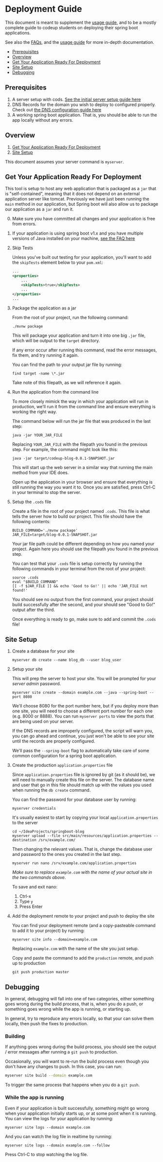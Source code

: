 # Deployment Guide

This document is meant to supplement the [usage guide](usage.md), and to be a
mostly complete guide to codeup students on deploying their spring boot
applications.

See also the [FAQs](faq.md), and the [usage guide](usage.md) for more in-depth
documentation.

* [Prerequisites](#prerequisites)
* [Overview](#overview)
* [Get Your Application Ready For Deployment](#get-your-application-ready-for-deployment)
* [Site Setup](#site-setup)
* [Debugging](#debugging)

## Prerequisites

1. A server setup with cods. [See the initial server setup guide
   here](initial-server-setup.md)
1. DNS Records for the domain you wish to deploy to configured properly. Check
   out [the DNS configuration guide here](dns-configuration.md)
1. A working spring boot application. That is, you should be able to run the app
   locally without any errors.

## Overview

1. [Get Your Application Ready For Deployment](#get-your-application-ready-for-deployment)
1. [Site Setup](#site-setup)

This document assumes your server command is `myserver`.

## Get Your Application Ready For Deployment

This tool is setup to host any web application that is packaged as a `jar` that
is "self-contained", meaning that it does not depend on an external application
server like tomcat. Previously we have just been running the `main` method in
our application, but Spring boot will also allow us to package our application
as a `jar` and run it.

0. Make sure you have committed all changes and your application is free from
   errors.

1. If your application is using spring boot v1.x and you have multiple versions
   of Java installed on your machine, [see the FAQ
   here](faq.md#do-i-need-to-do-anything-differently-if-i-have-multiple-java-installations)

1. Skip Tests

    Unless you've built out testing for your application, you'll want to add the
    `skipTests` element below to your `pom.xml`:

    ```xml
    ...
	<properties>
        ...
        <skipTests>true</skipTests>
        ...
	</properties>
    ...
    ```

1. Package the application as a jar

    From the root of your project, run the following command:

    ```
    ./mvnw package
    ```

    This will package your application and turn it into one big `.jar` file,
    which will be output to the `target` directory.

    If any error occur after running this command, read the error messages, fix
    them, and try running it again.

    You can find the path to your output jar file by running:

    ```
    find target -name \*.jar
    ```

    Take note of this filepath, as we will reference it again.

1. Run the application from the command line

    To more closely mimick the way in which your application will run in
    production, we'll run it from the command line and ensure everything is
    working the right way.

    The command below will run the jar file that was produced in the last step:

    ```
    java -jar YOUR_JAR_FILE
    ```

    Replacing `YOUR_JAR_FILE` with the filepath you found in the previous step.
    For example, the command might look like this:

    ```
    java -jar target/codeup-blog-0.0.1-SNAPSHOT.jar
    ```

    This will start up the web server in a similar way that running the main
    method from your IDE does.

    Open up the application in your browser and ensure that everything is still
    running the way you want it to. Once you are satisfied, press Ctrl-C in your
    terminal to stop the server.

1. Setup the `.cods` file

    Create a file in the root of your project named `.cods`. This file
    is what tells the server how to build our project. This file should have the
    following contents:

    ```
    BUILD_COMMAND='./mvnw package'
    JAR_FILE=target/blog-0.0.1-SNAPSHOT.jar
    ```

    Your jar file path could be different depending on how you named your
    project. Again here you should use the filepath you found in the previous
    step.

    You can test that your `.cods` file is setup correctly by running the
    following commands in your terminal from the root of your project:

    ```
    source .cods
    eval "$BUILD_COMMAND"
    [[ -f $JAR_FILE ]] && echo 'Good to Go!' || echo 'JAR_FILE not found!'
    ```

    You should see no output from the first command, your project should build
    successfully after the second, and your should see "Good to Go!" output
    after the third.

    Once everything is ready to go, make sure to add and commit the
    `.cods` file!

## Site Setup

1. Create a database for your site

    ```
    myserver db create --name blog_db --user blog_user
    ```

1. Setup your site

    This will prep the server to host your site. You will be prompted for your
    *server admin* password.

    ```
    myserver site create --domain example.com --java --spring-boot --port 8080
    ```

    We'll choose 8080 for the port number here, but if you deploy more than one
    site, you will need to choose a different port number for each one (e.g.
    8000 or 8888). You can run `myserver ports` to view the ports that are being
    used on your server.

    If the DNS records are improperly configured, the script will warn you, you
    can go ahead and continue, you just won't be able to see your site until the
    records are properly configured.

    We'll pass the `--spring-boot` flag to automatically take care of some
    common configuration for a spring boot application.

1. Create the production `application.properties` file

    Since `application.properties` file is ignored by git (as it should be), we
    will need to manually create this file on the server. The database name and
    user that go in this file should match up with the values you used when
    running the `db create` command.

    You can find the password for your database user by running:

    ```
    myserver credentials
    ```

    It's usually easiest to start by copying your local `application.properties`
    to the server

    ```
    cd ~/IdeaProjects/springboot-blog
    myserver upload --file src/main/resources/application.properties --destination /srv/example.com/
    ```

    Then changing the relevant values. That is, change the database user and
    password to the ones you created in the last step.

    ```
    myserver run nano /srv/example.com/application.properties
    ```

    *Make sure to replace `example.com` with the name of your actual site in the
    two commands above.*

    To save and exit nano:

    1. Ctrl-x
    1. Type `y`
    1. Press Enter

1. Add the deployment remote to your project and push to deploy the site

    You can find your deployment remote (and a copy-pasteable command to add it
    to your project) by running:

    ```
    myserver site info --domain=example.com
    ```

    Replacing `example.com` with the name of the site you just setup.

    Copy and paste the command to add the `production` remote, and push up to
    production

    ```
    git push production master
    ```

## Debugging

In general, debugging will fall into one of two categories, either something
goes wrong during the build process, that is, when you do a push, or something
goes wrong while the app is running, or starting up.

In general, try to reproduce any errors locally, so that your can solve them
locally, then push the fixes to production.

### Building

If anything goes wrong during the build process, you should see the output /
error messages after running a `git push` to production.

Occasionally, you will want to re-run the build process even though you don't
have any changes to push. In this case, you can run:

```bash
myserver site build --domain example.com
```

To trigger the same process that happens when you do a `git push`.

### While the app is running

Even if your application is built successfully, something might go wrong when
your application initially starts up, or at some point when it is running. You
can view the logs for your application by running:

```
myserver site logs --domain example.com
```

And you can watch the log file in realtime by running:

```
myserver site logs --domain example.com --follow
```

Press Ctrl-C to stop watching the log file.
